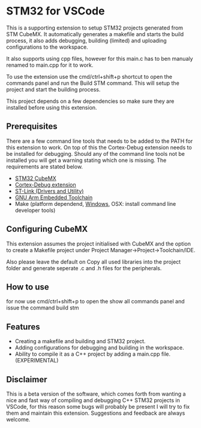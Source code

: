 # STM32 for VSCode

This is a supporting extension to setup STM32 projects generated from STM CubeMX. It automatically generates a makefile and starts the build process, it also adds debugging, building (limited) and uploading configurations to the workspace.

It also supports using cpp files, however for this main.c has to ben manualy renamed to main.cpp for it to work.

To use the extension use the cmd/ctrl+shift+p shortcut to open the commands panel and run the Build STM command. This will setup the project and start the building process.

This project depends on a few dependencies so make sure they are installed before using this extension.

## Prerequisites
There are a few command line tools that needs to be added to the PATH for this extension to work. On top of this the Cortex-Debug extension needs to be installed for debugging. Should any of the command line tools not be installed you will get a warning stating which one is missing. The requirements are stated below.


- [STM32 CubeMX](https://www.st.com/en/development-tools/stm32cubemx.html)
- [Cortex-Debug extension](https://github.com/Marus/cortex-debug)
- [ST-Link (Drivers and Utility)](https://www.st.com/en/development-tools/st-link-v2.html)
- [GNU Arm Embedded Toolchain](https://developer.arm.com/open-source/gnu-toolchain/gnu-rm/downloads)
- Make (platform dependend, [Windows](http://gnuwin32.sourceforge.net/packages/make.htm), OSX: install command line developer tools)

## Configuring CubeMX
This extension assumes the project initialised with CubeMX and the option to create a Makefile project under Project Manager->Project->Toolchain/IDE.

Also please leave the default on Copy all used libraries into the project folder and generate seperate .c and .h files for the peripherals.

## How to use
for now use cmd/ctrl+shift+p to open the show all commands panel and issue the command build stm

## Features
- Creating a makefile and building and STM32 project.
- Adding configurations for debugging and building in the workspace.
- Ability to compile it as a C++ project by adding a main.cpp file. (EXPERIMENTAL)

## Disclaimer
This is a beta version of the software, which comes forth from wanting a nice and fast way of compiling and debugging C++ STM32 projects in VSCode, for this reason some bugs will probably be present I will try to fix them and maintain this extension. Suggestions and feedback are always welcome.